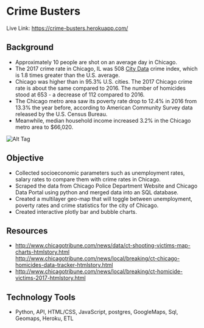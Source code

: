 # Crime Busters
Live Link: https://crime-busters.herokuapp.com/

## Background
- Approximately 10 people are shot on an average day in Chicago.
- The 2017 crime rate in Chicago, IL was 508 [City Data](http://www.city-data.com/) crime index, which is 1.8 times greater than the U.S. average.
- Chicago was higher than in 95.3% U.S. cities. The 2017 Chicago crime rate is about the same compared to 2016. The number of homicides stood at 653 - a decrease of 112 compared to 2016.
- The Chicago metro area saw its poverty rate drop to 12.4% in 2016 from 13.3% the year before, according to American Community Survey data released by the U.S. Census Bureau.
- Meanwhile, median household income increased 3.2% in the Chicago metro area to $66,020.

![Alt Tag](https://github.com/PetraLee2019/Crime-Busters-/blob/master/Images/Crime%20and%20Unemployment%20Geo-Map.jpg?raw=true)

## Objective 
- Collected socioeconomic parameters such as unemployment rates, salary rates to compare them with crime rates in Chicago. 
- Scraped the data from Chicago Police Department Website and Chicago Data Portal using python and merged data into an SQL database.
- Created a multilayer geo-map that will toggle between unemployment, poverty rates and crime statistics for the city of Chicago. 
- Created interactive plotly bar and bubble charts.

## Resources
- http://www.chicagotribune.com/news/data/ct-shooting-victims-map-charts-htmlstory.html http://www.chicagotribune.com/news/local/breaking/ct-chicago-homicides-data-tracker-htmlstory.html 
- http://www.chicagotribune.com/news/local/breaking/ct-homicide-victims-2017-htmlstory.html

## Technology Tools
- Python, API, HTML/CSS, JavaScript, postgres, GoogleMaps, Sql, Geomaps, Heroku, ETL
